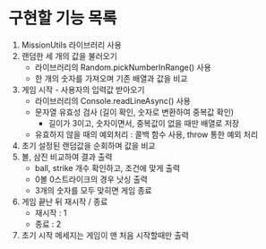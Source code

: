 # 구현할 기능 목록
1. MissionUtils 라이브러리 사용
2. 랜덤한 세 개의 값을 불러오기
   - 라이브러리의 Random.pickNumberInRange() 사용
   - 한 개의 숫자를 가져오며 기존 배열과 값을 비교
3. 게임 시작 - 사용자의 입력값 받아오기
   - 라이브러리의 Console.readLineAsync() 사용
   - 문자열 유효성 검사 (길이 확인, 숫자로 변환하여 중복값 확인)
     - 길이가 3이고, 숫자이면서, 중복값이 없을 때만 배열로 저장
   - 유효하지 않을 때의 예외처리 : 콜백 함수 사용, throw 통한 예외 처리
4. 초기 설정된 랜덤값을 순회하며 값을 비교
5. 볼, 삼진 비교하여 결과 출력
   - ball, strike 개수 확인하고, 조건에 맞게 출력
   - 0볼 0스트라이크의 경우 낫싱 출력
   - 3개의 숫자를 모두 맞히면 게임 종료
6. 게임 끝난 뒤 재시작 / 종료
   - 재시작 : 1
   - 종료 : 2
7. 초기 시작 메세지는 게임이 맨 처음 시작할때만 출력

